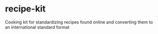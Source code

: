 # recipe-kit
Cooking kit for standardizing recipes found online and converting them to an international standard format
